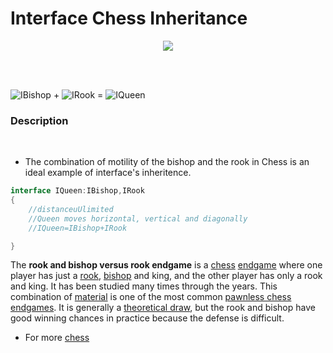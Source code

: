 # Interface Chess Inheritance


<p align="center">
<img src="https://media.giphy.com/media/13bNeFeyPnCycM/giphy.gif">
</p>
<br>
<br>

![IBishop](https://encrypted-tbn3.gstatic.com/images?q=tbn:ANd9GcT-8kQpkbN4UxlHwVUw7GzYlNOI2QYTxf82Ij_fWSD-qq1ofs69) +
![IRook](https://encrypted-tbn3.gstatic.com/images?q=tbn:ANd9GcRlqj5kdHhS85kHMOBcJQfbsVCHCf26g5qLlvJPEhF8J6E7eXAb) =
![IQueen](https://encrypted-tbn2.gstatic.com/images?q=tbn:ANd9GcTgnwszCgX3Crsd6d6ve1IjExwOvnn4KEZP8DCVuL1HkLEVHPby)
###  Description
<br>


* The combination of motility of the bishop and the rook in Chess is an ideal example of interface's inheritence.



```c#
interface IQueen:IBishop,IRook
{
    //distanceuUlimited
    //Queen moves horizontal, vertical and diagonally
    //IQueen=IBishop+IRook

}
```
<p>The <b>rook and bishop versus rook endgame</b> is a <a href="https://en.wikipedia.org/wiki/Chess" title="Chess">chess</a> <a href="https://en.wikipedia.org/wiki/Chess_endgame" title="Chess endgame">endgame</a> where one player has just a <a href="https://en.wikipedia.org/wiki/Rook_(chess)" title="Rook (chess)">rook</a>, <a href="https://en.wikipedia.org/wiki/Bishop_(chess)" title="Bishop (chess)">bishop</a> and king, and the other player has only a rook and king. It has been studied many times through the years. This combination of <a href="https://en.wikipedia.org/wiki/List_of_chess_terms#Material" class="mw-redirect" title="List of chess terms">material</a> is one of the most common <a href="https://en.wikipedia.org/wiki/Pawnless_chess_endgame" title="Pawnless chess endgame">pawnless chess endgames</a>. It is generally a <a href="https://en.wikipedia.org/wiki/Theoretical_draw" class="mw-redirect" title="Theoretical draw">theoretical draw</a>, but the rook and bishop have good winning chances in practice because the defense is difficult. 


* For more <a href="https://en.wikipedia.org/wiki/Chess" title="Chess">chess</a>
